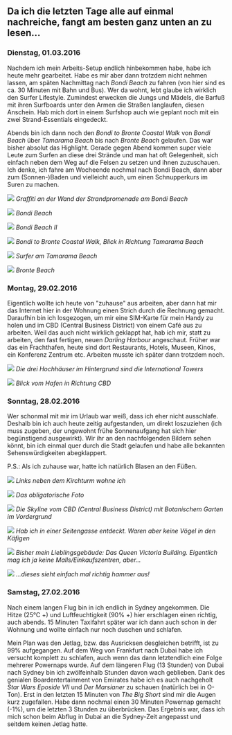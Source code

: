 ## Da ich die letzten Tage alle auf einmal nachreiche, fangt am besten ganz unten an zu lesen...

### Dienstag, 01.03.2016

Nachdem ich mein Arbeits-Setup endlich hinbekommen habe, habe ich heute mehr gearbeitet. Habe es mir aber dann trotzdem nicht nehmen lassen, am späten Nachmittag nach *Bondi Beach* zu fahren (von hier sind es ca. 30 Minuten mit Bahn und Bus). Wer da wohnt, lebt glaube ich wirklich den Surfer Lifestyle. Zumindest erwecken die Jungs und Mädels, die Barfuß mit ihren Surfboards unter den Armen die Straßen langlaufen, diesen Anschein. Hab mich dort in einem Surfshop auch wie geplant noch mit ein zwei Strand-Essentials eingedeckt.

Abends bin ich dann noch den *Bondi to Bronte Coastal Walk* von *Bondi Beach* über *Tamarama Beach* bis nach *Bronte Beach* gelaufen. Das war bisher absolut das Highlight. Gerade gegen Abend kommen super viele Leute zum Surfen an diese drei Strände und man hat oft Gelegenheit, sich einfach neben dem Weg auf die Felsen zu setzen und ihnen zuzuschauen. Ich denke, ich fahre am Wocheende nochmal nach Bondi Beach, dann aber zum (Sonnen-)Baden und vielleicht auch, um einen Schnupperkurs im Suren zu machen.

![](https://www.dropbox.com/s/c01fb37ws1dferz/DSC_0011.jpg?dl=1)
*Graffiti an der Wand der Strandpromenade am Bondi Beach*

![](https://www.dropbox.com/s/3cbugrl2z8l227t/DSC_0013.jpg?dl=1)
*Bondi Beach*

![](https://www.dropbox.com/s/jtd8fu51eaktz2f/DSC_0022.jpg?dl=1)
*Bondi Beach II*

![](https://www.dropbox.com/s/il90apn7ryb2pa1/DSC_0030.jpg?dl=1)
*Bondi to Bronte Coastal Walk, Blick in Richtung Tamarama Beach*

![](https://www.dropbox.com/s/fdpkz5xlg44hu1x/DSC_0054.jpg?dl=1)
*Surfer am Tamarama Beach*

![](https://www.dropbox.com/s/6jqsxuqhs8zt5yr/DSC_0068.jpg?dl=1)
*Bronte Beach*


### Montag, 29.02.2016

Eigentlich wollte ich heute von "zuhause" aus arbeiten, aber dann hat mir das Internet hier in der Wohnung einen Strich durch die Rechnung gemacht. Daraufhin bin ich losgezogen, um mir eine SIM-Karte für mein Handy zu holen und im CBD (Central Business District) von einem Café aus zu arbeiten. Weil das auch nicht wirklich geklappt hat, hab ich mir, statt zu arbeiten, den fast fertigen, neuen *Darling Harbour* angeschaut. Früher war das ein Frachthafen, heute sind dort Restaurants, Hotels, Museen, Kinos, ein Konferenz Zentrum etc. Arbeiten musste ich später dann trotzdem noch.

![](https://www.dropbox.com/s/fje2b0x45poe33p/DSC_0001.jpg?dl=1)
*Die drei Hochhäuser im Hintergrund sind die International Towers*

![](https://www.dropbox.com/s/ps6pjn0fg3jjzvj/DSC_0005.jpg?dl=1)
*Blick vom Hafen in Richtung CBD*


### Sonntag, 28.02.2016

Wer schonmal mit mir im Urlaub war weiß, dass ich eher nicht ausschlafe. Deshalb bin ich auch heute zeitig aufgestanden, um direkt loszuziehen (ich muss zugeben, der ungewohnt frühe Sonnenaufgang hat sich hier begünstigend ausgewirkt). Wir ihr an den nachfolgenden Bildern sehen könnt, bin ich einmal quer durch die Stadt gelaufen und habe alle bekannten Sehenswürdigkeiten abegklappert.

P.S.: Als ich zuhause war, hatte ich natürlich Blasen an den Füßen.

![](https://www.dropbox.com/s/op752fzuyfpzsv1/dsc_0031.jpg?dl=1)
*Links neben dem Kirchturm wohne ich*

![](https://www.dropbox.com/s/j58f62qyi6zxlsp/DSC_0021.jpg?dl=1)
*Das obligatorische Foto*

![](https://www.dropbox.com/s/op752fzuyfpzsv1/dsc_0031.jpg?dl=1)
*Die Skyline vom CBD (Central Business District) mit Botanischem Garten im Vordergrund*

![](https://www.dropbox.com/s/cdylt34y60xjkvj/DSC_0050.jpg?dl=1)
*Hab ich in einer Seitengasse entdeckt. Waren aber keine Vögel in den Käfigen*

![](https://www.dropbox.com/s/obrhdkfwl6hwc0u/DSC_0058.jpg?dl=1)
*Bisher mein Lieblingsgebäude: Das Queen Victoria Building. Eigentlich mag ich ja keine Malls/Einkaufszentren, aber...*

![](https://www.dropbox.com/s/tnobc0uimv3bcn4/DSC_0067.jpg?dl=1)
*...dieses sieht einfach mal richtig hammer aus!*


### Samstag, 27.02.2016

Nach einem langen Flug bin in ich endlich in Sydney angekommen. Die Hitze (25°C +) und Luftfeuchtigkeit (90% +) hier erschlagen einen richtig, auch abends. 15 Minuten Taxifahrt später war ich dann auch schon in der Wohnung und wollte einfach nur noch duschen und schlafen.

Mein Plan was den Jetlag, bzw. das Ausricksen desgleichen betrifft, ist zu 99% aufgegangen. Auf dem Weg von Frankfurt nach Dubai habe ich versucht komplett zu schlafen, auch wenn das dann letztendlich eine Folge mehrerer Powernaps wurde. Auf dem längeren Flug (13 Stunden) von Dubai nach Sydney bin ich zwölfeinhalb Stunden davon wach geblieben. Dank des genialen Boardentertainment von Emirates habe ich es auch nachgeholt *Star Wars Eposide VII* und *Der Marsianer* zu schauen (natürlich bei in O-Ton). Erst in den letzten 15 Minuten von *The Big Short* sind mir die Augen kurz zugefallen. Habe dann nochmal einen 30 Minuten Powernap gemacht (-1%), um die letzten 3 Stunden zu überbrücken. Das Ergebnis war, dass ich mich schon beim Abflug in Dubai an die Sydney-Zeit angepasst und seitdem keinen Jetlag hatte.